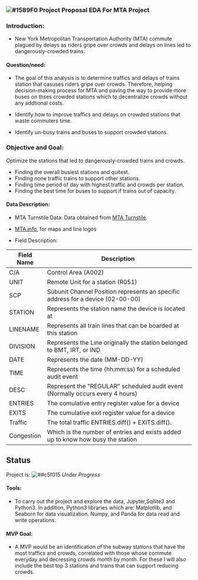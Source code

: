 <!-- ### Assumptions:
As a daily subway commuter, based on experience, commuters are more willing to talk to a surveyor while waiting for train than when exiting a station. So, the focus of this analysis was limited to entries into stations (commuters exiting stations were excluded) who are waiting
### Problem Statement:
*Identify how to improve traffics and delays on crowded stations that waste commuters time.
-->


###  ![#1589F0](https://via.placeholder.com/15/1589F0/000000?text=+) Project Proposal EDA For MTA Project

### Introduction:

* New York Metropolitan Transportation Authority (MTA) commute plagued by delays as riders gripe over crowds
and delays on lines led to dangerously-crowded trains.  

#### Question/need:
* The goal of this analysis is to determine traffics and delays of trains station that casuses riders gripe over crowds. Therefore, helping decision-making process for MTA and paving the way to provide more buses on thses crowded stations which to decentralize crowds without any addtional costs. 

* Identify how to improve traffics and delays on crowded stations that waste commuters time.

* Identify un-busy trains and buses to support crowded stations.

### Objective and Goal:

Optimize the stations that led to dangerously-crowded trains and crowds.
* Finding the overall busiest stations and quitest.
* Finding none traffic trains to support other stations.
* Finding time period of day with highest traffic and crowds per station.
* Finding the best time for buses to support if trains out of capacity.

#### Data Description:
* MTA Turnstile Data:
Data obtained from [MTA Turnstile](http://web.mta.info/developers/turnstile.html).
- [MTA.info](http://www.mta.info/nyct), for maps and line logos

* Field Description:

| Field Name | Description                                                                     |
|------------|---------------------------------------------------------------------------------|
| C/A        | Control Area (A002)                                                             |
| UNIT       | Remote Unit for a station (R051)                                                |
| SCP        | Subunit Channel Position represents an specific address for a device (02-00-00) |
| STATION    | Represents the station name the device is located at                            |
| LINENAME   | Represents all train lines that can be boarded at this station                  |
| DIVISION   | Represents the Line originally the station belonged to BMT, IRT, or IND         |
| DATE       | Represents the date (MM-DD-YY)                                                  |
| TIME       | Represents the time (hh:mm:ss) for a scheduled audit event                      |
| DESC       | Represent the "REGULAR" scheduled audit event (Normally occurs every 4 hours)   |
| ENTRIES    | The comulative entry register value for a device                                |
| EXITS      | The cumulative exit register value for a device                                 |
| Traffic    | The total traffic ENTRIES.diff() + EXITS.diff().                                |
| Congestion | Which is the number of entries and exists added up to know how busy the station |


## Status
Project is: ![##c5f015](https://via.placeholder.com/15/c5f015/000000?text=+) _Under Progress_


#### Tools:
* To carry out the project and explore the data, Jupyter,Sqllite3 and Python3. In addition, Python3 libraries which are:
Matplotlib, and Seaborn for data visualization.
Numpy, and Panda for data read and write operations.


#### MVP Goal:

* A MVP would be an identification of the subway stations that have the most traffics and crowds, correlated with those whose commute everyday and decressing crowds month by month. For these I will also include the best top 3 stations and trains that can support reducing crowds.
